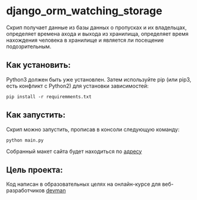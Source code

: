 # django_orm_watching_storage

Скрип получает данные из базы данных о пропусках и их владельцах, определяет времена ахода и выхода из хранилища, определяет время нахождения человека в хранилище и является ли посещение подозрительным.

## Как установить:

Python3 должен быть уже установлен. Затем используйте pip (или pip3, есть конфликт с Python2) для установки зависимостей:
```
pip install -r requiremments.txt
```

## Как запустить:

Скрип можно запустить, прописав в консоли следующую команду:

```
python main.py
```

Собранный макет сайта будет находиться по [адресу](http://127.0.0.1:8000/)

## Цель проекта:

Код написан в образовательных целях на онлайн-курсе для веб-разработчиков [devman](https://devman.org)